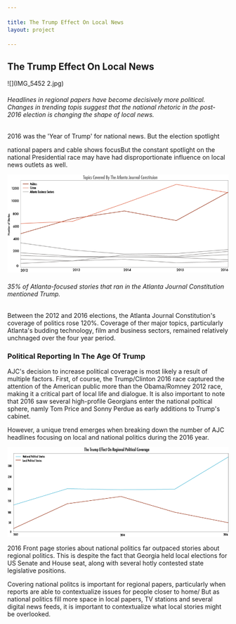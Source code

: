 ```yaml
---

title: The Trump Effect On Local News
layout: project

---
```


## The Trump Effect On Local News
![](IMG_5452 2.jpg)
###### Headlines in regional papers have become decisively more political. Changes in trending topis suggest that the national rhetoric in the post-2016 election is changing the shape of local news. 

2016 was the 'Year of Trump' for national news. But the election spotlight 




 national papers and cable shows focusBut the constant spotlight on the national Presidential race may have had disproportionate influence on local news outlets as well. 

![](newWhatiscoveredAJC.png)
###### 35% of Atlanta-focused stories that ran in the Atlanta Journal Constitution mentioned Trump. 

Between the 2012 and 2016 elections, the Atlanta Journal Constitution's coverage of politics rose 120%. Coverage of ther major topics, particularly Atlanta's budding technology, film and business sectors, remained relatively unchnaged over the four year period. 

### Political Reporting In The Age Of Trump 

AJC's decision to increase political coverage is most likely a result of multiple factors. First, of course, the Trump/Clinton 2016 race captured the attention of the American public more than the Obama/Romney 2012 race, making it a critical part of local life and dialogue. It is also important to note that 2016 saw several high-profile Georgians enter the national poltical sphere, namly Tom Price and Sonny Perdue as early additions to Trump's cabinet. 

However, a unique trend emerges when breaking down the number of AJC headlines focusing on local and national politics during the 2016 year. 

![](secondgraphicexport.png) 

2016 Front page stories about national politics far outpaced stories about regional politics. This is despite the fact that Georgia held local elections for US Senate and House seat, along with several hotly contested state legislative positions. 

Covering national politcs is important for regional papers, particularly when reports are able to contextualize issues for people closer to home/ But as national politics fill more space in local papers, TV stations and several digital news feeds, it is important to contextualize what local stories might be overlooked. 




